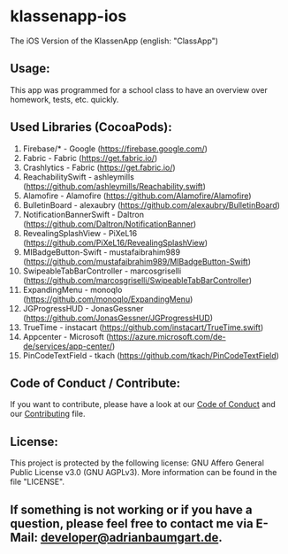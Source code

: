 # klassenapp-ios
The iOS Version of the KlassenApp (english: "ClassApp")

## Usage:
This app was programmed for a school class to have an overview over homework, tests, etc. quickly.
## Used Libraries (CocoaPods):
1. Firebase/* - Google (https://firebase.google.com/)
2. Fabric - Fabric (https://get.fabric.io/)
3. Crashlytics - Fabric (https://get.fabric.io/)
4. ReachabilitySwift - ashleymills (https://github.com/ashleymills/Reachability.swift)
5. Alamofire - Alamofire (https://github.com/Alamofire/Alamofire)
6. BulletinBoard - alexaubry (https://github.com/alexaubry/BulletinBoard)
7. NotificationBannerSwift - Daltron (https://github.com/Daltron/NotificationBanner)
8. RevealingSplashView - PiXeL16 (https://github.com/PiXeL16/RevealingSplashView)
9. MIBadgeButton-Swift - mustafaibrahim989 (https://github.com/mustafaibrahim989/MIBadgeButton-Swift)
10. SwipeableTabBarController - marcosgriselli (https://github.com/marcosgriselli/SwipeableTabBarController)
11. ExpandingMenu - monoqlo (https://github.com/monoqlo/ExpandingMenu)
12. JGProgressHUD - JonasGessner (https://github.com/JonasGessner/JGProgressHUD)
13. TrueTime - instacart (https://github.com/instacart/TrueTime.swift)
14. Appcenter - Microsoft (https://azure.microsoft.com/de-de/services/app-center/)
15. PinCodeTextField - tkach (https://github.com/tkach/PinCodeTextField)
## Code of Conduct / Contribute:
If you want to contribute, please have a look at our [Code of Conduct](https://github.com/AdriBoy21/klassenapp-ios/blob/master/CODE_OF_CONDUCT.md) and our [Contributing](https://github.com/AdriBoy21/klassenapp-ios/blob/master/CONTRIBUTING.md) file.
## License:
This project is protected by the following license: GNU Affero General Public License v3.0 (GNU AGPLv3). More information can be found in the file "LICENSE".

## If something is not working or if you have a question, please feel free to contact me via E-Mail: [developer@adrianbaumgart.de](mailto:developer@adrianbaumgart.de).
